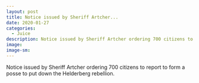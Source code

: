 ```yaml
---
layout: post
title: Notice issued by Sheriff Artcher...
date: 2020-01-27
categories: 
  - Juice
description: Notice issued by Sheriff Artcher ordering 700 citizens to report to form a posse to put down the Helderberg rebellion.
image: 
image-sm: 
---
```

Notice issued by Sheriff Artcher ordering 700 citizens to report to form a posse to put down the Helderberg rebellion.